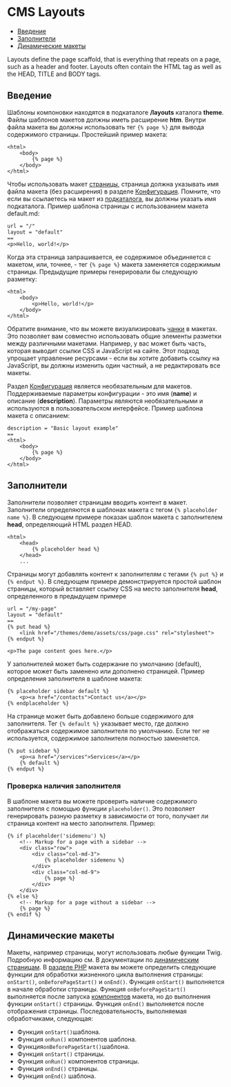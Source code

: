 # CMS Layouts

- [Введение](#introduction)
- [Заполнители](#placeholders)
- [Динамические макеты](#dynamic-layouts)

Layouts define the page scaffold, that is everything that repeats on a page, such as a header and footer. Layouts often contain the HTML tag as well as the HEAD, TITLE and BODY tags.

<a name="introduction" class="anchor" id="introduction"></a>
## Введение

Шаблоны компоновки находятся в подкаталоге **/layouts** каталога  **theme**. Файлы шаблонов макетов должны иметь расширение **htm**. Внутри файла макета вы должны использовать тег  `{% page %}` для вывода содержимого страницы. Простейший пример макета:

    <html>
        <body>
            {% page %}
        </body>
    </html>

Чтобы использовать макет [страницы](./cms-pages.md), страница должна указывать имя файла макета (без расширения) в разделе  [Конфигурация](./cms-themes.md#configuration-section). Помните, что если вы ссылаетесь на макет из [подкаталога](./cms-themes.md#subdirectories), вы должны указать имя подкаталога. Пример шаблона страницы с использованием макета default.md:

    url = "/"
    layout = "default"
    ==
    <p>Hello, world!</p>

Когда эта страница запрашивается, ее содержимое объединяется с макетом, или, точнее, - тег `{% page %}` макета заменяется содержимым страницы. Предыдущие примеры генерировали бы следующую разметку:

    <html>
        <body>
            <p>Hello, world!</p>
        </body>
    </html>

Обратите внимание, что вы можете визуализировать  [чанки](./cms-partials.md) в макетах. Это позволяет вам совместно использовать общие элементы разметки между различными макетами. Например, у вас может быть часть, которая выводит ссылки CSS и JavaScript на сайте. Этот подход упрощает управление ресурсами - если вы хотите добавить ссылку на JavaScript, вы должны изменить один частный, а не редактировать все макеты.

Раздел [Конфигурация](./cms-themes.md#configuration-section) является необязательным для макетов. Поддерживаемые параметры конфигурации - это имя (**name**) и описание (**description**). Параметры являются необязательными и используются в пользовательском интерфейсе. Пример шаблона макета с описанием:

    description = "Basic layout example"
    ==
    <html>
        <body>
            {% page %}
        </body>
    </html>

<a name="placeholders" class="anchor" id="placeholders"></a>
## Заполнители

Заполнители позволяет страницам вводить контент в макет. Заполнители определяются в шаблонах макета с тегом `{% placeholder name %}`. В следующем примере показан шаблон макета с заполнителем **head**, определяющий  HTML раздел HEAD.

    <html>
        <head>
            {% placeholder head %}
        </head>
        ...

Страницы могут добавлять контент к заполнителям с тегами `{% put %}` и `{% endput %}`.  В следующем примере демонстрируется простой шаблон страницы, который вставляет ссылку CSS на место заполнителя **head**, определенного в предыдущем примере


    url = "/my-page"
    layout = "default"
    ==
    {% put head %}
        <link href="/themes/demo/assets/css/page.css" rel="stylesheet">
    {% endput %}

    <p>The page content goes here.</p>

У заполнителей может быть содержание по умолчанию (default), которое может быть заменено или дополнено страницей. Пример определения заполнителя в шаблоне макета:

    {% placeholder sidebar default %}
        <p><a href="/contacts">Contact us</a></p>
    {% endplaceholder %}

На странице может быть добавлено больше содержимого для заполнителя. Тег `{% default %}` указывает место, где должно отображаться содержимое заполнителя по умолчанию. Если тег не используется, содержимое заполнителя полностью заменяется.

    {% put sidebar %}
        <p><a href="/services">Services</a></p>
        {% default %}
    {% endput %}

<a name="checking-placeholder-exits" class="anchor" href="#checking-placeholder-exits"></a>
### Проверка наличия заполнителя

В шаблоне макета вы можете проверить наличие содержимого заполнителя с помощью функции `placeholder()`. Это позволяет генерировать разную разметку в зависимости от того, получает ли страница контент на место заполнителя. Пример:

    {% if placeholder('sidemenu') %}
        <!-- Markup for a page with a sidebar -->
        <div class="row">
            <div class="col-md-3">
                {% placeholder sidemenu %}
            </div>
            <div class="col-md-9">
                {% page %}
            </div>
        </div>
    {% else %}
        <!-- Markup for a page without a sidebar -->
        {% page %}
    {% endif %}

<a name="dynamic-layouts" class="anchor" id="dynamic-layouts"></a>
## Динамические макеты

Макеты, например страницы, могут использовать любые функции Twig. Подробную информацию см. В документации по [динамическим страницам](./cms-pages.md#dynamic-pages). В [разделе PHP](./cms-themes.md#php-section) макета вы можете определить следующие функции для обработки жизненного цикла выполнения страницы: `onStart()`, `onBeforePageStart()` и `onEnd()`. Функция  `onStart()` выполняется в начале обработки страницы. Функция `onBeforePageStart()` выполняется после запуска [компонентов](./cms-components.md) макета, но до выполнения функции `onStart()` страницы. Функция `onEnd()` выполняется после отображения страницы. Последовательность, выполняемая обработчиками, следующая:

* Функция `onStart()`шаблона.
* Функция `onRun()` компонентов шаблона.
* Функция`onBeforePageStart()`шаблона.
* Функция `onStart()` страницы.
* Функция `onRun()` компонентов страницы.
* Функция `onEnd()` страницы.
* Функция `onEnd()` шаблона.

